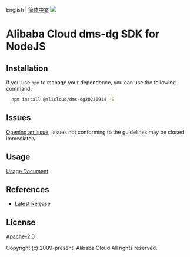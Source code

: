 English | [简体中文](README-CN.md)
![](https://aliyunsdk-pages.alicdn.com/icons/AlibabaCloud.svg)

# Alibaba Cloud dms-dg SDK for NodeJS

## Installation
If you use `npm` to manage your dependence, you can use the following command:

```sh
  npm install @alicloud/dms-dg20230914 -S
```

## Issues
[Opening an Issue](https://github.com/aliyun/alibabacloud-typescript-sdk/issues/new), Issues not conforming to the guidelines may be closed immediately.

## Usage
[Usage Document](https://github.com/aliyun/alibabacloud-typescript-sdk/blob/master/docs/Usage-EN.md#quick-examples)

## References
* [Latest Release](https://github.com/aliyun/alibabacloud-typescript-sdk/)

## License
[Apache-2.0](http://www.apache.org/licenses/LICENSE-2.0)

Copyright (c) 2009-present, Alibaba Cloud All rights reserved.
